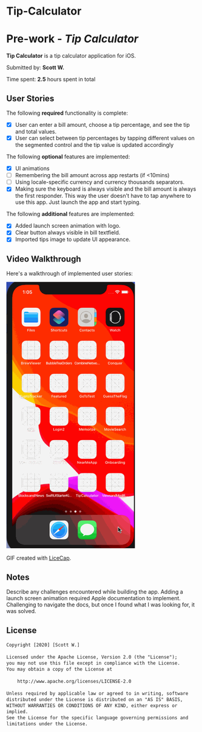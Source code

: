 # Tip-Calculator

# Pre-work - *Tip Calculator*

**Tip Calculator** is a tip calculator application for iOS.

Submitted by: **Scott W.**

Time spent: **2.5** hours spent in total

## User Stories

The following **required** functionality is complete:

* [X] User can enter a bill amount, choose a tip percentage, and see the tip and total values.
* [X] User can select between tip percentages by tapping different values on the segmented control and the tip value is updated accordingly

The following **optional** features are implemented:

* [X] UI animations
* [ ] Remembering the bill amount across app restarts (if <10mins)
* [ ] Using locale-specific currency and currency thousands separators.
* [X] Making sure the keyboard is always visible and the bill amount is always the first responder. This way the user doesn't have to tap anywhere to use this app. Just launch the app and start typing.

The following **additional** features are implemented:

- [X] Added launch screen animation with logo.
- [X] Clear button always visible in bill textfield.
- [X] Imported tips image to update UI appearance.

## Video Walkthrough

Here's a walkthrough of implemented user stories:

![tips-walkthrough](https://github.com/Power186/Tip-Calculator/blob/master/Tipps.gif)

GIF created with [LiceCap](http://www.cockos.com/licecap/).

## Notes

Describe any challenges encountered while building the app.
Adding a launch screen animation required Apple documentation to implement. Challenging to navigate the docs, but once I found what I was looking for, it was solved.

## License

    Copyright [2020] [Scott W.]

    Licensed under the Apache License, Version 2.0 (the "License");
    you may not use this file except in compliance with the License.
    You may obtain a copy of the License at

        http://www.apache.org/licenses/LICENSE-2.0

    Unless required by applicable law or agreed to in writing, software
    distributed under the License is distributed on an "AS IS" BASIS,
    WITHOUT WARRANTIES OR CONDITIONS OF ANY KIND, either express or implied.
    See the License for the specific language governing permissions and
    limitations under the License.

